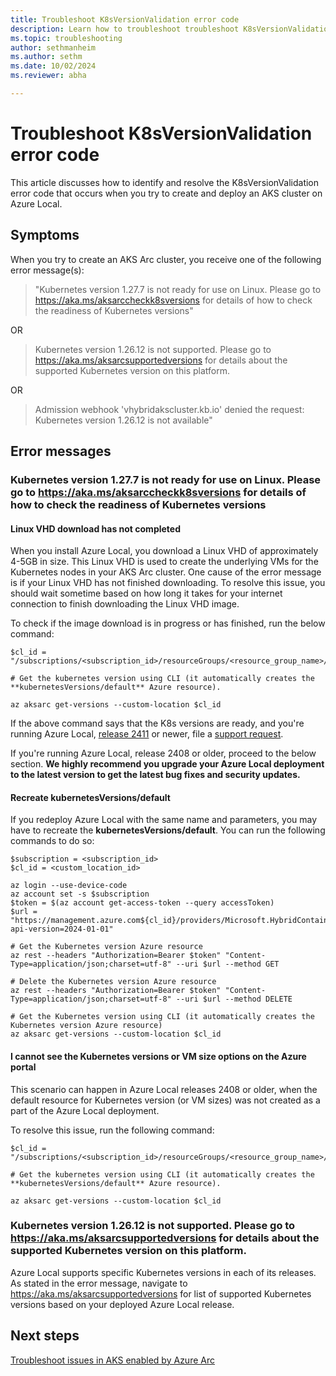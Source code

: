 ```yaml
---
title: Troubleshoot K8sVersionValidation error code
description: Learn how to troubleshoot troubleshoot K8sVersionValidation error code
ms.topic: troubleshooting
author: sethmanheim
ms.author: sethm
ms.date: 10/02/2024
ms.reviewer: abha

---
```


# Troubleshoot K8sVersionValidation error code

This article discusses how to identify and resolve the K8sVersionValidation error code that occurs when you try to create and deploy an AKS cluster on Azure Local.

## Symptoms

When you try to create an AKS Arc cluster, you receive one of the following error message(s):

> "Kubernetes version 1.27.7 is not ready for use on Linux. Please go to https://aka.ms/aksarccheckk8sversions for details of how to check the readiness of Kubernetes versions"

OR

> Kubernetes version 1.26.12 is not supported. Please go to https://aka.ms/aksarcsupportedversions for details about the supported Kubernetes version on this platform.

OR

> Admission webhook \'vhybridakscluster.kb.io\' denied the request: Kubernetes version 1.26.12 is not available"


## Error messages

### Kubernetes version 1.27.7 is not ready for use on Linux. Please go to https://aka.ms/aksarccheckk8sversions for details of how to check the readiness of Kubernetes versions

#### Linux VHD download has not completed

When you install Azure Local, you download a Linux VHD of approximately 4-5GB in size. This Linux VHD is used to create the underlying VMs for the Kubernetes nodes in your AKS Arc cluster. One cause of the error message is if your Linux VHD has not finished downloading. To resolve this issue, you should wait sometime based on how long it takes for your internet connection to finish downloading the Linux VHD image. 

To check if the image download is in progress or has finished, run the below command: 

```azurecli
$cl_id = "/subscriptions/<subscription_id>/resourceGroups/<resource_group_name>/providers/Microsoft.ExtendedLocation/customLocations/<custom_location_name>"
          
# Get the kubernetes version using CLI (it automatically creates the **kubernetesVersions/default** Azure resource).

az aksarc get-versions --custom-location $cl_id
```

If the above command says that the K8s versions are ready, and you're running Azure Local, [release 2411](/azure/aks/hybrid/aks-whats-new-23h2#release-2411) or newer, file a [support request](help-support.md).

If you're running Azure Local, release 2408 or older, proceed to the below section. **We highly recommend you upgrade your Azure Local deployment to the latest version to get the latest bug fixes and security updates.**

#### Recreate **kubernetesVersions/default** 

If you redeploy Azure Local with the same name and parameters, you may have to recreate the **kubernetesVersions/default**. You can run the following commands to do so:

```azurecli
$subscription = <subscription_id>
$cl_id = <custom_location_id>

az login --use-device-code
az account set -s $subscription
$token = $(az account get-access-token --query accessToken)
$url = "https://management.azure.com${cl_id}/providers/Microsoft.HybridContainerService/kubernetesVersions/default?api-version=2024-01-01"

# Get the Kubernetes version Azure resource
az rest --headers "Authorization=Bearer $token" "Content-Type=application/json;charset=utf-8" --uri $url --method GET

# Delete the Kubernetes version Azure resource
az rest --headers "Authorization=Bearer $token" "Content-Type=application/json;charset=utf-8" --uri $url --method DELETE

# Get the Kubernetes version using CLI (it automatically creates the Kubernetes version Azure resource)
az aksarc get-versions --custom-location $cl_id
```

#### I cannot see the Kubernetes versions or VM size options on the Azure portal

This scenario can happen in Azure Local releases 2408 or older, when the default resource for Kubernetes version (or VM sizes) was not created as a part of the Azure Local deployment.

To resolve this issue, run the following command:

```azurecli
$cl_id = "/subscriptions/<subscription_id>/resourceGroups/<resource_group_name>/providers/Microsoft.ExtendedLocation/customLocations/<custom_location_name>"
          
# Get the kubernetes version using CLI (it automatically creates the **kubernetesVersions/default** Azure resource).

az aksarc get-versions --custom-location $cl_id
```

### Kubernetes version 1.26.12 is not supported. Please go to https://aka.ms/aksarcsupportedversions for details about the supported Kubernetes version on this platform.

Azure Local supports specific Kubernetes versions in each of its releases. As stated in the error message, navigate to https://aka.ms/aksarcsupportedversions for list of supported Kubernetes versions based on your deployed Azure Local release.

## Next steps

[Troubleshoot issues in AKS enabled by Azure Arc](aks-troubleshoot.md)
